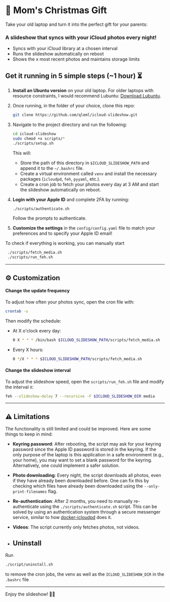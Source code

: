 # 🎁 Mom's Christmas Gift

Take your old laptop and turn it into the perfect gift for your parents: 

### A slideshow that syncs with your iCloud photos every night! 

* Syncs with your iCloud library at a chosen interval 
* Runs the slideshow automatically on reboot 
* Shows the x most recent photos and maintains storage limits 

## Get it running in 5 simple steps (~1 hour) ⏳

1. **Install an Ubuntu version** on your old laptop. For older laptops with resource constraints, I would recommend Lubuntu: [Download Lubuntu](https://lubuntu.me/downloads/).
2. Once running, in the folder of your choice, clone this repo:
   ```bash
   git clone https://github.com/qleml/icloud-slideshow.git
   ```
3. Navigate to the project directory and run the following:
   ```bash
   cd icloud-slideshow
   sudo chmod +x scripts/*
   ./scripts/setup.sh
   ```
   This will:
   * Store the path of this directory in `$ICLOUD_SLIDESHOW_PATH` and append it to the `~/.bashrc` file.
   * Create a virtual environment called `venv` and install the necessary packages (`icloudpd`, `feh`, `pyyaml`, etc.).
   * Create a cron job to fetch your photos every day at 3 AM and start the slideshow automatically on reboot.
   
4. **Login with your Apple ID** and complete 2FA by running:
   ```bash
   ./scripts/authenticate.sh
   ```
   Follow the prompts to authenticate. 

5. **Customize the settings** in the `config/config.yaml` file to match your preferences and to specify your Apple ID email!

To check if everything is working, you can manually start 
  ```bash
   ./scripts/fetch_media.sh
   ./scripts/run_feh.sh
   ```

---

## ⚙️ Customization

#### Change the update frequency 

To adjust how often your photos sync, open the cron file with:
```bash
crontab -u
```

Then modify the schedule:
- At X o'clock every day:
   ```bash
   0 X * * * /bin/bash $ICLOUD_SLIDESHOW_PATH/scripts/fetch_media.sh
   ```

- Every X hours:
   ```bash
   0 */X * * * $ICLOUD_SLIDESHOW_PATH/scripts/fetch_media.sh
   ```

#### Change the slideshow interval 

To adjust the slideshow speed, open the `scripts/run_feh.sh` file and modify the interval `X`:
```bash
feh --slideshow-delay 7 --recursive -F $ICLOUD_SLIDESHOW_DIR media
```

---

## ⚠️ Limitations

The functionality is still limited and could be improved. Here are some things to keep in mind:

- **Keyring password**: After rebooting, the script may ask for your keyring password since the Apple ID password is stored in the keyring. If the only purpose of the laptop is this application in a safe environment (e.g., your home), you may want to set a blank password for the keyring. Alternatively, one could implement a safer solution.
- **Photo downloading**: Every night, the script downloads all photos, even if they have already been downloaded before. One can fix this by checking which files have already been downloaded using the `--only-print-filenames` flag.
- **Re-authentication**: After 2 months, you need to manually re-authenticate using the `./scripts/authenticate.sh` script. This can be solved by using an authentication system through a secure messenger service, similar to how [docker-icloudpd](https://github.com/boredazfcuk/docker-icloudpd) does it.
- **Videos**: The script currently only fetches photos, not videos.

- ## Uninstall
Run
```bash
./script/uninstall.sh 
```
to remove the cron jobs, the venv as well as the ```ICLOUD_SLIDESHOW_DIR``` in the ```.bashrc``` file

---
Enjoy the slideshow! 🎄✨
